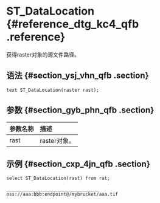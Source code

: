 # ST\_DataLocation {#reference_dtg_kc4_qfb .reference}

获得raster对象的源文件路径。

## 语法 {#section_ysj_vhn_qfb .section}

```
text ST_DataLocation(raster rast);
```

## 参数 {#section_gyb_phn_qfb .section}

|参数名称|描述|
|:---|:-|
|rast|raster对象。|

## 示例 {#section_cxp_4jn_qfb .section}

```
select ST_DataLocation(rast) from rat;

__________________________________
oss://aaa:bbb:endpoint@/mybrucket/aaa.tif
```

